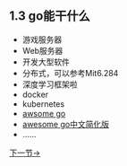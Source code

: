 ## 1.3 go能干什么
- 游戏服务器
- Web服务器
- 开发大型软件
- 分布式，可以参考Mit6.284
- 深度学习框架啦
- docker
- kubernetes
- [awsome go](https://github.com/avelino/awesome-go)
- [awesome go中文简化版](https://github.com/hackstoic/golang-open-source-projects)
- ......

[下一节->](2.1.md)

